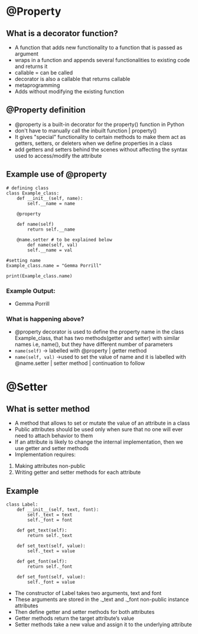 # @Property
## What is a decorator function?
- A function that adds new functionality to a function that is passed as argument
- wraps in a function and appends several functionalities to existing code and returns it 
- callable = can be called
- decorator is also a callable that returns callable
- metaprogramming 
- Adds without modifying the existing function
## @Property definition
- @property is a built-in decorator for the property() function in Python
- don't have to manually call the inbuilt function | property()
- It gives "special" functionality to certain methods to make them act as getters, setters, or deleters when we define properties in a class
- add getters and setters behind the scenes without affecting the syntax used to access/modify the attribute
## Example use of @property

```
# defining class
class Example_class:
    def __init__(self, name): 
        self.__name = name

    @property

    def name(self)
        return self.__name

    @name.setter # to be explained below
        def name(self, val)
        self.__name = val

#setting name
Example_class.name = "Gemma Porrill"

print(Example_class.name)
```
### Example Output:
- Gemma Porrill

### What is happening above?
- @property decorator is used to define the property name in the class Example_class, that has two methods(getter and setter) with similar names i.e, name(), but they have different number of parameters
- `name(self)` -> labelled with @property | getter method
- `name(self, val)` ->used to set the value of name and it is labelled with @name.setter | setter method | continuation to follow

# @Setter
## What is setter method
- A method that allows to set or mutate the value of an attribute in a class
- Public attributes should be used only when sure that no one will ever need to attach behavior to them
- If an attribute is likely to change the internal implementation, then we use getter and setter methods
- Implementation requires:
1. Making attributes non-public 
2. Writing getter and setter methods for each attribute
## Example
```
class Label:
    def __init__(self, text, font):
        self._text = text
        self._font = font

    def get_text(self):
        return self._text

    def set_text(self, value):
        self._text = value

    def get_font(self):
        return self._font

    def set_font(self, value):
        self._font = value
```

- The constructor of Label takes two arguments, text and font
- These arguments are stored in the ._text and ._font non-public instance attributes
- Then define getter and setter methods for both attributes
- Getter methods return the target attribute’s value
- Setter methods take a new value and assign it to the underlying attribute